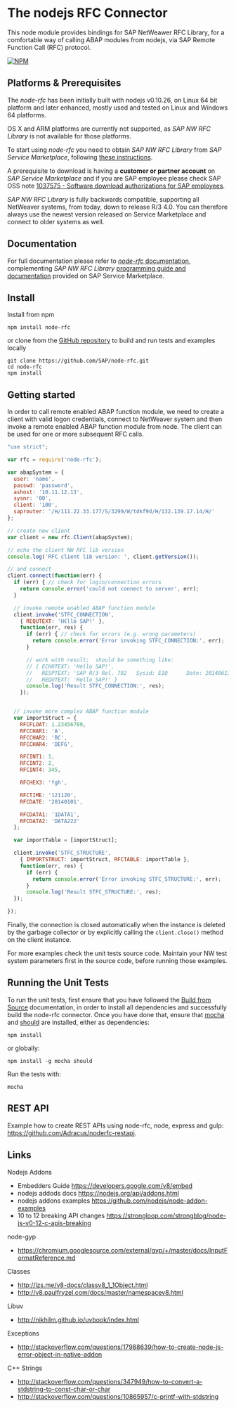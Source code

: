 The nodejs RFC Connector
========================

This node module provides bindings for SAP NetWeawer RFC Library, for a comfortable way of calling ABAP modules from nodejs, via SAP Remote Function Call (RFC) protocol.

[![NPM](https://nodei.co/npm/node-rfc.png?compact=true)](https://nodei.co/npm/node-rfc/)

Platforms & Prerequisites
-------------------------

The _node-rfc_ has been initially built with nodejs v0.10.26, on Linux 64 bit platform and later enhanced, mostly used and tested on Linux and Windows 64 platforms.

OS X and ARM platforms are currently not supported, as _SAP NW RFC Library_ is not available for those platforms.

To start using _node-rfc_ you need to obtain _SAP NW RFC Library_ from _SAP Service Marketplace_, following [these instructions](http://sap.github.io/PyRFC/install.html#install-c-connector).

A prerequisite to download is having a **customer or partner account** on _SAP Service Marketplace_ and if you are SAP employee please check SAP OSS note [1037575 - Software download authorizations for SAP employees](http://service.sap.com/sap/support/notes/1037575).

_SAP NW RFC Library_ is fully backwards compatible, supporting all NetWeaver systems, from today, down to release R/3 4.0.
You can therefore always use the newest version released on Service Marketplace and connect to older systems as well.

Documentation
-------------

For full documentation please refer to [_node-rfc_ documentation](http://sap.github.io/node-rfc), complementing _SAP NW RFC Library_ [programming guide and documentation](http://service.sap.com/rfc-library)
provided on SAP Service Marketplace.


Install
-------

Install from npm

```
npm install node-rfc
```

or clone from the [GitHub repository](https://github.com/SAP/node-rfc.git) to build and run tests and examples locally

```
git clone https://github.com/SAP/node-rfc.git
cd node-rfc
npm install
```

Getting started
---------------

In order to call remote enabled ABAP function module, we need to create a client
with valid logon credentials, connect to NetWeaver system and then invoke a
remote enabled ABAP function module from node. The client can be used for one or
more subsequent RFC calls.

```javascript
"use strict";

var rfc = require('node-rfc');

var abapSystem = {
  user: 'name',
  passwd: 'password',
  ashost: '10.11.12.13',
  sysnr: '00',
  client: '100',
  saprouter: '/H/111.22.33.177/S/3299/W/tdkf9d/H/132.139.17.14/H/'
};

// create new client
var client = new rfc.Client(abapSystem);

// echo the client NW RFC lib version
console.log('RFC client lib version: ', client.getVersion());

// and connect
client.connect(function(err) {
  if (err) { // check for login/connection errors
    return console.error('could not connect to server', err);
  }

  // invoke remote enabled ABAP function module
  client.invoke('STFC_CONNECTION',
    { REQUTEXT: 'H€llö SAP!' },
    function(err, res) {
      if (err) { // check for errors (e.g. wrong parameters)
        return console.error('Error invoking STFC_CONNECTION:', err);
      }

      // work with result;  should be something like:
      // { ECHOTEXT: 'Hello SAP!',
      //   RESPTEXT: 'SAP R/3 Rel. 702   Sysid: E1Q      Date: 20140613   Time: 142530   Logon_Data: 001/DEMO/E',
      //   REQUTEXT: 'Hello SAP!' }
      console.log('Result STFC_CONNECTION:', res);
    });


  // invoke more complex ABAP function module
  var importStruct = {
    RFCFLOAT: 1.23456789,
    RFCCHAR1: 'A',
    RFCCHAR2: 'BC',
    RFCCHAR4: 'DEFG',

    RFCINT1: 1,
    RFCINT2: 2,
    RFCINT4: 345,

    RFCHEX3: 'fgh',

    RFCTIME: '121120',
    RFCDATE: '20140101',

    RFCDATA1: '1DATA1',
    RFCDATA2: 'DATA222'
  };

  var importTable = [importStruct];

  client.invoke('STFC_STRUCTURE',
    { IMPORTSTRUCT: importStruct, RFCTABLE: importTable },
    function(err, res) {
      if (err) {
        return console.error('Error invoking STFC_STRUCTURE:', err);
      }
      console.log('Result STFC_STRUCTURE:', res);
  });

});
```

Finally, the connection is closed automatically when the instance is deleted by the garbage collector or by explicitly calling the `client.close()` method on the client instance.

For more examples check the unit tests source code. Maintain your NW test system parameters first in the source code, before running those examples.


Running the Unit Tests
----------------------

To run the unit tests, first ensure that you have followed the [Build from Source](http://sap.github.io/node-rfc/install.html#building-from-source) documentation, 
in order to install all dependencies and successfully build the node-rfc connector. 
Once you have done that, ensure that [mocha](https://mochajs.org) and [should](https://github.com/shouldjs/should.js) are installed, either as dependencies:

```shell
npm install
```

or globally:

```shell
npm install -g mocha should
```

Run the tests with:

```shell
mocha
```

REST API
--------

Example how to create REST APIs using node-rfc, node, express and gulp: https://github.com/Adracus/noderfc-restapi.

Links
-----

Nodejs Addons

* Embedders Guide https://developers.google.com/v8/embed
* nodejs addods docs https://nodejs.org/api/addons.html
* nodejs addons examples https://github.com/nodejs/node-addon-examples
* 10 to 12 breaking API changes https://strongloop.com/strongblog/node-js-v0-12-c-apis-breaking

node-gyp

* https://chromium.googlesource.com/external/gyp/+/master/docs/InputFormatReference.md

Classes

* http://izs.me/v8-docs/classv8_1_1Object.html
* http://v8.paulfryzel.com/docs/master/namespacev8.html

Libuv

* http://nikhilm.github.io/uvbook/index.html

Exceptions

* http://stackoverflow.com/questions/17988639/how-to-create-node-js-error-object-in-native-addon

C++ Strings

* http://stackoverflow.com/questions/347949/how-to-convert-a-stdstring-to-const-char-or-char
* http://stackoverflow.com/questions/10865957/c-printf-with-stdstring
